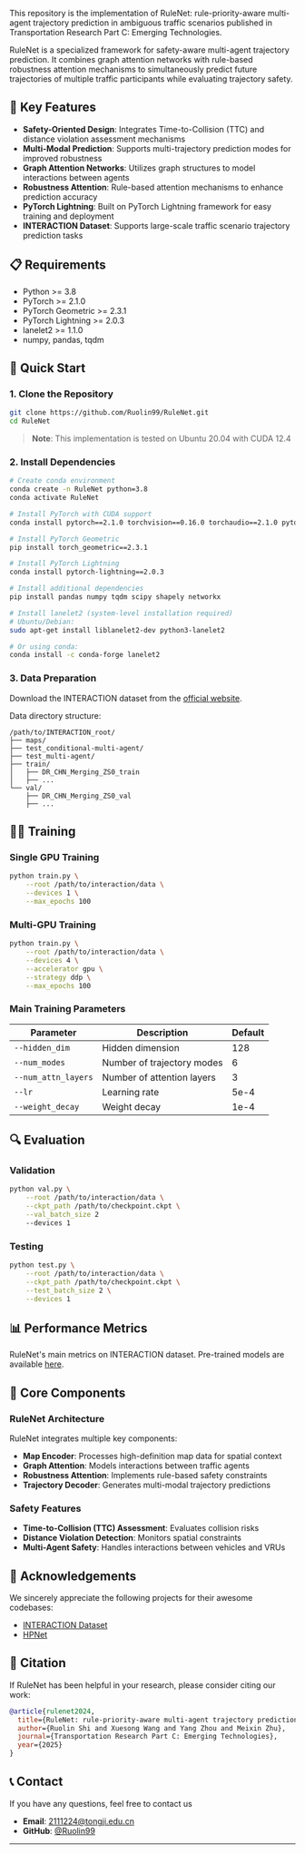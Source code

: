 This repository is the implementation of RuleNet: rule-priority-aware multi-agent trajectory prediction in ambiguous traffic scenarios published in Transportation Research Part C: Emerging Technologies.

RuleNet is a specialized framework for safety-aware multi-agent trajectory prediction. It combines graph attention networks with rule-based robustness attention mechanisms to simultaneously predict future trajectories of multiple traffic participants while evaluating trajectory safety.

## 🎯 Key Features

- **Safety-Oriented Design**: Integrates Time-to-Collision (TTC) and distance violation assessment mechanisms
- **Multi-Modal Prediction**: Supports multi-trajectory prediction modes for improved robustness
- **Graph Attention Networks**: Utilizes graph structures to model interactions between agents
- **Robustness Attention**: Rule-based attention mechanisms to enhance prediction accuracy
- **PyTorch Lightning**: Built on PyTorch Lightning framework for easy training and deployment
- **INTERACTION Dataset**: Supports large-scale traffic scenario trajectory prediction tasks

## 📋 Requirements

- Python >= 3.8
- PyTorch >= 2.1.0
- PyTorch Geometric >= 2.3.1
- PyTorch Lightning >= 2.0.3
- lanelet2 >= 1.1.0
- numpy, pandas, tqdm

## 🚀 Quick Start

### 1. Clone the Repository

```bash
git clone https://github.com/Ruolin99/RuleNet.git
cd RuleNet
```

> **Note**: This implementation is tested on Ubuntu 20.04 with CUDA 12.4

### 2. Install Dependencies

```bash
# Create conda environment
conda create -n RuleNet python=3.8
conda activate RuleNet

# Install PyTorch with CUDA support
conda install pytorch==2.1.0 torchvision==0.16.0 torchaudio==2.1.0 pytorch-cuda=12.1 -c pytorch -c nvidia

# Install PyTorch Geometric
pip install torch_geometric==2.3.1

# Install PyTorch Lightning
conda install pytorch-lightning==2.0.3

# Install additional dependencies
pip install pandas numpy tqdm scipy shapely networkx

# Install lanelet2 (system-level installation required)
# Ubuntu/Debian:
sudo apt-get install liblanelet2-dev python3-lanelet2

# Or using conda:
conda install -c conda-forge lanelet2
```

### 3. Data Preparation

Download the INTERACTION dataset from the [official website](https://interaction-dataset.com/).

Data directory structure:

```
/path/to/INTERACTION_root/
├── maps/
├── test_conditional-multi-agent/
├── test_multi-agent/
├── train/
│   ├── DR_CHN_Merging_ZS0_train
│   ├── ...
└── val/
    ├── DR_CHN_Merging_ZS0_val
    ├── ...
```

## 🏃‍♂️ Training

### Single GPU Training

```bash
python train.py \
    --root /path/to/interaction/data \
    --devices 1 \
    --max_epochs 100
```

### Multi-GPU Training

```bash
python train.py \
    --root /path/to/interaction/data \
    --devices 4 \
    --accelerator gpu \
    --strategy ddp \
    --max_epochs 100
```

### Main Training Parameters

| Parameter | Description | Default |
|-----------|-------------|---------|
| `--hidden_dim` | Hidden dimension | 128 |
| `--num_modes` | Number of trajectory modes | 6 |
| `--num_attn_layers` | Number of attention layers | 3 |
| `--lr` | Learning rate | 5e-4 |
| `--weight_decay` | Weight decay | 1e-4 |

## 🔍 Evaluation

### Validation

```bash
python val.py \
    --root /path/to/interaction/data \
    --ckpt_path /path/to/checkpoint.ckpt \
    --val_batch_size 2
    --devices 1
```

### Testing

```bash
python test.py \
    --root /path/to/interaction/data \
    --ckpt_path /path/to/checkpoint.ckpt \
    --test_batch_size 2 \
    --devices 1
```

## 📊 Performance Metrics

RuleNet's main metrics on INTERACTION dataset. Pre-trained models are available [here](https://github.com/Ruolin99/RuleNet/tree/main/logs/loss.csv/).


## 🔧 Core Components

### RuleNet Architecture

RuleNet integrates multiple key components:

- **Map Encoder**: Processes high-definition map data for spatial context
- **Graph Attention**: Models interactions between traffic agents
- **Robustness Attention**: Implements rule-based safety constraints
- **Trajectory Decoder**: Generates multi-modal trajectory predictions

### Safety Features

- **Time-to-Collision (TTC) Assessment**: Evaluates collision risks
- **Distance Violation Detection**: Monitors spatial constraints
- **Multi-Agent Safety**: Handles interactions between vehicles and VRUs

## 🤝 Acknowledgements

We sincerely appreciate the following projects for their awesome codebases:
- [INTERACTION Dataset](https://interaction-dataset.com/)
- [HPNet](https://github.com/XiaolongTang23/HPNet)



## 📜 Citation

If RuleNet has been helpful in your research, please consider citing our work:

```bibtex
@article{rulenet2024,
  title={RuleNet: rule-priority-aware multi-agent trajectory prediction in ambiguous traffic scenarios},
  author={Ruolin Shi and Xuesong Wang and Yang Zhou and Meixin Zhu},
  journal={Transportation Research Part C: Emerging Technologies},
  year={2025}
}
```


## 📞 Contact
If you have any questions, feel free to contact us
- **Email**: 2111224@tongji.edu.cn
- **GitHub**: [@Ruolin99](https://github.com/Ruolin99)

---

